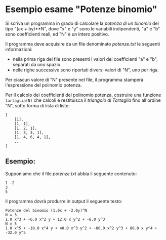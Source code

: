 # Esempio esame "Potenze binomio"

Si scriva un programma in grado di calcolare la _potenza di un binomio_ del tipo "(ax + by)**N", dove "x" e "y" sono le
variabili indipendenti, "a" e "b" sono coefficienti reali, ed "N" è un intero positivo.

Il programma deve acquisire da un file denominato *potenze.txt* le seguenti informazioni:

- nella prima riga del file sono presenti i valori dei coefficienti "a" e "b", separati da uno spazio
- nelle righe successive sono riportati diversi valori di "N", uno per riga.

Per ciascun valore di "N" presente nel file, il programma stamperà l'espressione del polinomio potenza.

Per il calcolo dei coefficienti del polinomio potenza, costruire una funzione `tartaglia(N)` che calcoli e restituisca
il _triangolo di Tartaglia_ fino all'ordine "N", sotto forma di lista di liste:

    [ 
        [1],
        [1, 1],
        [1, 2, 1],
        [1, 3, 3, 1],
        [1, 4, 6, 4, 1],
        ...
    ]

## Esempio:

Supponiamo che il file *potenze.txt* abbia il seguente contenuto:

    1 -2
    3
    5

Il programma dovrà produrre in output il seguente testo:

    Potenze del binomio (1.0x + -2.0y)^N
    N = 3
    1.0 x^3 + -6.0 x^2 y + 12.0 x y^2 + -8.0 y^3 
    N = 5
    1.0 x^5 + -10.0 x^4 y + 40.0 x^3 y^2 + -80.0 x^2 y^3 + 80.0 x y^4 + -32.0 y^5 



